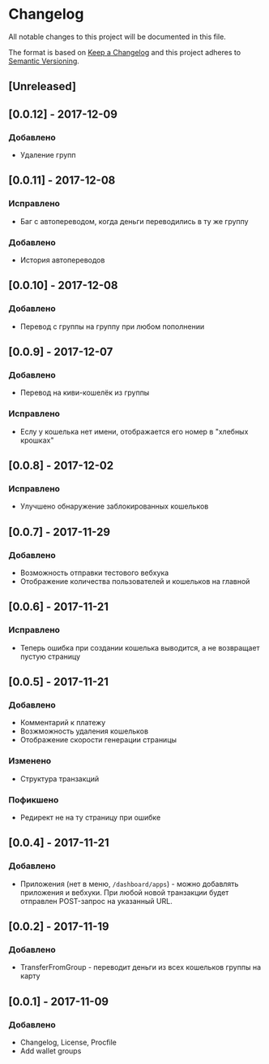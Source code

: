 # Changelog
All notable changes to this project will be documented in this file.

The format is based on [Keep a Changelog](http://keepachangelog.com/en/1.0.0/)
and this project adheres to [Semantic Versioning](http://semver.org/spec/v2.0.0.html).

## [Unreleased]

## [0.0.12] - 2017-12-09
### Добавлено
- Удаление групп

## [0.0.11] - 2017-12-08
### Исправлено
- Баг с автопереводом, когда деньги переводились в ту же группу

### Добавлено
- История автопереводов

## [0.0.10] - 2017-12-08
### Добавлено
- Перевод с группы на группу при любом пополнении

## [0.0.9] - 2017-12-07
### Добавлено
- Перевод на киви-кошелёк из группы

### Исправлено
- Еслу у кошелька нет имени, отображается его номер в "хлебных крошках"

## [0.0.8] - 2017-12-02
### Исправлено
- Улучшено обнаружение заблокированных кошельков

## [0.0.7] - 2017-11-29
### Добавлено
- Возможность отправки тестового вебхука
- Отображение количества пользователей и кошельков на главной

## [0.0.6] - 2017-11-21
### Исправлено
- Теперь ошибка при создании кошелька выводится, а не возвращает пустую страницу

## [0.0.5] - 2017-11-21
### Добавлено
- Комментарий к платежу
- Возжможность удаления кошельков
- Отображение скорости генерации страницы

### Изменено
- Структура транзакций

### Пофикшено
- Редирект не на ту страницу при ошибке

## [0.0.4] - 2017-11-21
### Добавлено
- Приложения (нет в меню, `/dashboard/apps`) - можно добавлять приложения и вебхуки. При любой новой транзакции будет отправлен POST-запрос на указанный URL.

## [0.0.2] - 2017-11-19
### Добавлено
- TransferFromGroup - переводит деньги из всех кошельков группы на карту

## [0.0.1] - 2017-11-09
### Добавлено
- Changelog, License, Procfile
- Add wallet groups
